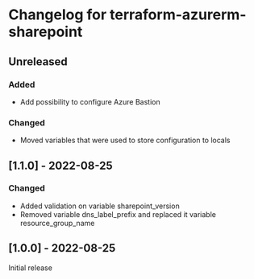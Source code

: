 # Changelog for terraform-azurerm-sharepoint

## Unreleased

### Added

- Add possibility to configure Azure Bastion

### Changed

- Moved variables that were used to store configuration to locals

## [1.1.0] - 2022-08-25

### Changed

- Added validation on variable sharepoint_version
- Removed variable dns_label_prefix and replaced it variable resource_group_name

## [1.0.0] - 2022-08-25

Initial release
